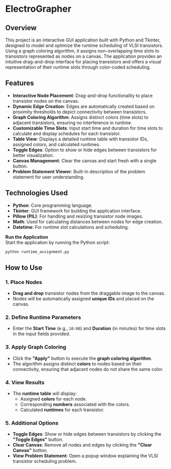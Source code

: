 # ElectroGrapher
## Overview  
This project is an interactive GUI application built with Python and Tkinter, designed to model and optimize the runtime scheduling of VLSI transistors. Using a graph coloring algorithm, it assigns non-overlapping time slots to transistors represented as nodes on a canvas. The application provides an intuitive drag-and-drop interface for placing transistors and offers a visual representation of their runtime slots through color-coded scheduling.

## Features  
- **Interactive Node Placement**: Drag-and-drop functionality to place transistor nodes on the canvas.
- **Dynamic Edge Creation**: Edges are automatically created based on proximity thresholds to depict connectivity between transistors.
- **Graph Coloring Algorithm**: Assigns distinct colors (time slots) to adjacent transistors, ensuring no interference in runtime.
- **Customizable Time Slots**: Input start time and duration for time slots to calculate and display schedules for each transistor.
- **Table View**: Displays a detailed runtime table with transistor IDs, assigned colors, and calculated runtimes.
- **Toggle Edges**: Option to show or hide edges between transistors for better visualization.
- **Canvas Management**: Clear the canvas and start fresh with a single button.
- **Problem Statement Viewer**: Built-in description of the problem statement for user understanding.

## Technologies Used  
- **Python**: Core programming language.
- **Tkinter**: GUI framework for building the application interface.
- **Pillow (PIL)**: For handling and resizing transistor node images.
- **Math**: Used for calculating distances between nodes for edge creation.
- **Datetime**: For runtime slot calculations and scheduling.

 **Run the Application**  
   Start the application by running the Python script:
   ```bash
   python runtime_assignment.py
   ```
## How to Use  

### 1. Place Nodes  
- **Drag and drop** transistor nodes from the draggable image to the canvas.  
- Nodes will be automatically assigned **unique IDs** and placed on the canvas.  

### 2. Define Runtime Parameters  
- Enter the **Start Time** (e.g., `10:00`) and **Duration** (in minutes) for time slots in the input fields provided.  

### 3. Apply Graph Coloring  
- Click the **"Apply"** button to execute the **graph coloring algorithm**.  
- The algorithm assigns distinct **colors** to nodes based on their connectivity, ensuring that adjacent nodes do not share the same color.  

### 4. View Results  
- The **runtime table** will display:  
  - Assigned **colors** for each node.  
  - Corresponding **numbers** associated with the colors.  
  - Calculated **runtimes** for each transistor.  

### 5. Additional Options  
- **Toggle Edges**: Show or hide edges between transistors by clicking the **"Toggle Edges"** button.  
- **Clear Canvas**: Remove all nodes and edges by clicking the **"Clear Canvas"** button.  
- **View Problem Statement**: Open a popup window explaining the VLSI transistor scheduling problem.  
